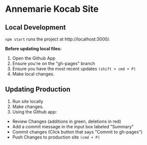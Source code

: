 # Annemarie Kocab Site

## Local Development

`npm start` runs the project at http://localhost:3000/.

**Before updating local files:**

1. Open the Github App
2. Ensure you're on the "gh-pages" branch
3. Ensure you have the most recent updates `(shift + cmd + P)`
4. Make local changes.

## Updating Production

1. Run site locally
2. Make changes.
3. Using the Github app:
* Review Changes (additions in green, deletions in red)
* Add a commit message in the input box labeled "Summary"
* Commit changes (Click button that says "Commit to gh-pages")
* Push Changes to production site `(cmd + P)`
